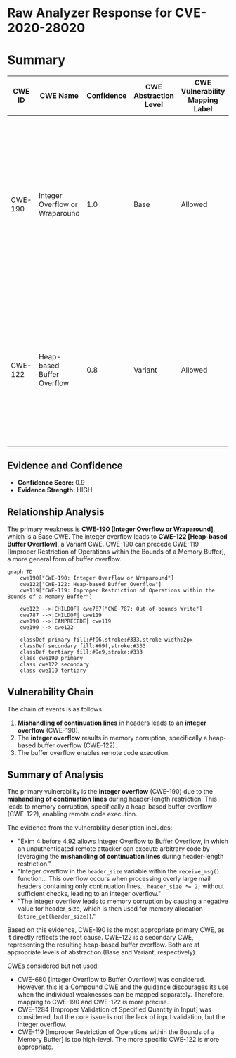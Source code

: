 # Raw Analyzer Response for CVE-2020-28020

# Summary
| CWE ID | CWE Name | Confidence | CWE Abstraction Level | CWE Vulnerability Mapping Label | CWE-Vulnerability Mapping Notes |
|---|---|---|---|---|---|
| CWE-190 | Integer Overflow or Wraparound | 1.0 | Base | Allowed | Primary CWE. The product **performs a calculation that can produce an integer overflow** or wraparound when the logic assumes that the resulting value will always be larger than the original value. |
| CWE-122 | Heap-based Buffer Overflow | 0.8 | Variant | Allowed | Secondary CWE. The **integer overflow** caused a negative value to be used for memory allocation, which corrupted the heap, leading to a heap-based buffer overflow. |

## Evidence and Confidence

*   **Confidence Score:** 0.9
*   **Evidence Strength:** HIGH

## Relationship Analysis
The primary weakness is **CWE-190 [Integer Overflow or Wraparound]**, which is a Base CWE. The integer overflow leads to **CWE-122 [Heap-based Buffer Overflow]**, a Variant CWE. CWE-190 can precede CWE-119 [Improper Restriction of Operations within the Bounds of a Memory Buffer], a more general form of buffer overflow.

```mermaid
graph TD
    cwe190["CWE-190: Integer Overflow or Wraparound"]
    cwe122["CWE-122: Heap-based Buffer Overflow"]
    cwe119["CWE-119: Improper Restriction of Operations within the Bounds of a Memory Buffer"]

    cwe122 -->|CHILDOF| cwe787["CWE-787: Out-of-bounds Write"]
    cwe787 -->|CHILDOF| cwe119
    cwe190 -->|CANPRECEDE| cwe119
    cwe190 --> cwe122

    classDef primary fill:#f96,stroke:#333,stroke-width:2px
    classDef secondary fill:#69f,stroke:#333
    classDef tertiary fill:#9e9,stroke:#333
    class cwe190 primary
    class cwe122 secondary
    class cwe119 tertiary
```

## Vulnerability Chain
The chain of events is as follows:
1.  **Mishandling of continuation lines** in headers leads to an **integer overflow** (CWE-190).
2.  The **integer overflow** results in memory corruption, specifically a heap-based buffer overflow (CWE-122).
3.  The buffer overflow enables remote code execution.

## Summary of Analysis
The primary vulnerability is the **integer overflow** (CWE-190) due to the **mishandling of continuation lines** during header-length restriction. This leads to memory corruption, specifically a heap-based buffer overflow (CWE-122), enabling remote code execution.

The evidence from the vulnerability description includes:
*   "Exim 4 before 4.92 allows Integer Overflow to Buffer Overflow, in which an unauthenticated remote attacker can execute arbitrary code by leveraging the **mishandling of continuation lines** during header-length restriction."
*   "Integer overflow in the `header_size` variable within the `receive_msg()` function... This overflow occurs when processing overly large mail headers containing only continuation lines... `header_size *= 2;` without sufficient checks, leading to an integer overflow."
*   "The integer overflow leads to memory corruption by causing a negative value for header_size, which is then used for memory allocation (`store_get(header_size)`)."

Based on this evidence, CWE-190 is the most appropriate primary CWE, as it directly reflects the root cause. CWE-122 is a secondary CWE, representing the resulting heap-based buffer overflow. Both are at appropriate levels of abstraction (Base and Variant, respectively).

CWEs considered but not used:

*   CWE-680 [Integer Overflow to Buffer Overflow] was considered. However, this is a Compound CWE and the guidance discourages its use when the individual weaknesses can be mapped separately. Therefore, mapping to CWE-190 and CWE-122 is more precise.
*   CWE-1284 [Improper Validation of Specified Quantity in Input] was considered, but the core issue is not the lack of input validation, but the integer overflow.
*   CWE-119 [Improper Restriction of Operations within the Bounds of a Memory Buffer] is too high-level. The more specific CWE-122 is more appropriate.
